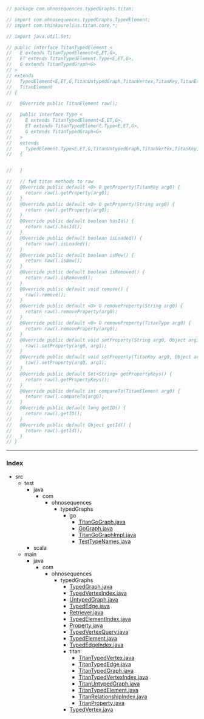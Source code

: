 
```java
// package com.ohnosequences.typedGraphs.titan;

// import com.ohnosequences.typedGraphs.TypedElement;
// import com.thinkaurelius.titan.core.*;

// import java.util.Set;

// public interface TitanTypedElement <
//   E extends TitanTypedElement<E,ET,G>, 
//   ET extends TitanTypedElement.Type<E,ET,G>,
//   G extends TitanTypedGraph<G>
// >
// extends
//   TypedElement<E,ET,G,TitanUntypedGraph,TitanVertex,TitanKey,TitanEdge,TitanLabel>,
//   TitanElement
// {

//   @Override public TitanElement raw();

//   public interface Type <
//     E extends TitanTypedElement<E,ET,G>,
//     ET extends TitanTypedElement.Type<E,ET,G>,
//     G extends TitanTypedGraph<G>
//   >
//   extends
//     TypedElement.Type<E,ET,G,TitanUntypedGraph,TitanVertex,TitanKey,TitanEdge,TitanLabel>
//   {


//   }

//   // fwd titan methods to raw
//   @Override public default <O> O getProperty(TitanKey arg0) { 
//     return raw().getProperty(arg0); 
//   }
//   @Override public default <O> O getProperty(String arg0) { 
//     return raw().getProperty(arg0); 
//   }
//   @Override public default boolean hasId() {  
//     return raw().hasId(); 
//   }
//   @Override public default boolean isLoaded() {   
//     return raw().isLoaded();  
//   }
//   @Override public default boolean isNew() {    
//     return raw().isNew(); 
//   }
//   @Override public default boolean isRemoved() {  
//     return raw().isRemoved(); 
//   }
//   @Override public default void remove() {  
//     raw().remove(); 
//   }
//   @Override public default <O> O removeProperty(String arg0) {  
//     return raw().removeProperty(arg0);  
//   }
//   @Override public default <O> O removeProperty(TitanType arg0) { 
//     return raw().removeProperty(arg0);
//   }
//   @Override public default void setProperty(String arg0, Object arg1) {   
//     raw().setProperty(arg0, arg1);  
//   }
//   @Override public default void setProperty(TitanKey arg0, Object arg1) { 
//     raw().setProperty(arg0, arg1);  
//   }
//   @Override public default Set<String> getPropertyKeys() {    
//     return raw().getPropertyKeys(); 
//   }
//   @Override public default int compareTo(TitanElement arg0) {  
//     return raw().compareTo(arg0); 
//   }
//   @Override public default long getID() { 
//     return raw().getID(); 
//   }
//   @Override public default Object getId() { 
//     return raw().getId();
//   }
// }
```


------

### Index

+ src
  + test
    + java
      + com
        + ohnosequences
          + typedGraphs
            + go
              + [TitanGoGraph.java][test/java/com/ohnosequences/typedGraphs/go/TitanGoGraph.java]
              + [GoGraph.java][test/java/com/ohnosequences/typedGraphs/go/GoGraph.java]
              + [TitanGoGraphImpl.java][test/java/com/ohnosequences/typedGraphs/go/TitanGoGraphImpl.java]
              + [TestTypeNames.java][test/java/com/ohnosequences/typedGraphs/go/TestTypeNames.java]
    + scala
  + main
    + java
      + com
        + ohnosequences
          + typedGraphs
            + [TypedGraph.java][main/java/com/ohnosequences/typedGraphs/TypedGraph.java]
            + [TypedVertexIndex.java][main/java/com/ohnosequences/typedGraphs/TypedVertexIndex.java]
            + [UntypedGraph.java][main/java/com/ohnosequences/typedGraphs/UntypedGraph.java]
            + [TypedEdge.java][main/java/com/ohnosequences/typedGraphs/TypedEdge.java]
            + [Retriever.java][main/java/com/ohnosequences/typedGraphs/Retriever.java]
            + [TypedElementIndex.java][main/java/com/ohnosequences/typedGraphs/TypedElementIndex.java]
            + [Property.java][main/java/com/ohnosequences/typedGraphs/Property.java]
            + [TypedVertexQuery.java][main/java/com/ohnosequences/typedGraphs/TypedVertexQuery.java]
            + [TypedElement.java][main/java/com/ohnosequences/typedGraphs/TypedElement.java]
            + [TypedEdgeIndex.java][main/java/com/ohnosequences/typedGraphs/TypedEdgeIndex.java]
            + titan
              + [TitanTypedVertex.java][main/java/com/ohnosequences/typedGraphs/titan/TitanTypedVertex.java]
              + [TitanTypedEdge.java][main/java/com/ohnosequences/typedGraphs/titan/TitanTypedEdge.java]
              + [TitanTypedGraph.java][main/java/com/ohnosequences/typedGraphs/titan/TitanTypedGraph.java]
              + [TitanTypedVertexIndex.java][main/java/com/ohnosequences/typedGraphs/titan/TitanTypedVertexIndex.java]
              + [TitanUntypedGraph.java][main/java/com/ohnosequences/typedGraphs/titan/TitanUntypedGraph.java]
              + [TitanTypedElement.java][main/java/com/ohnosequences/typedGraphs/titan/TitanTypedElement.java]
              + [TitanRelationshipIndex.java][main/java/com/ohnosequences/typedGraphs/titan/TitanRelationshipIndex.java]
              + [TitanProperty.java][main/java/com/ohnosequences/typedGraphs/titan/TitanProperty.java]
            + [TypedVertex.java][main/java/com/ohnosequences/typedGraphs/TypedVertex.java]

[test/java/com/ohnosequences/typedGraphs/go/TitanGoGraph.java]: ../../../../../../test/java/com/ohnosequences/typedGraphs/go/TitanGoGraph.java.md
[test/java/com/ohnosequences/typedGraphs/go/GoGraph.java]: ../../../../../../test/java/com/ohnosequences/typedGraphs/go/GoGraph.java.md
[test/java/com/ohnosequences/typedGraphs/go/TitanGoGraphImpl.java]: ../../../../../../test/java/com/ohnosequences/typedGraphs/go/TitanGoGraphImpl.java.md
[test/java/com/ohnosequences/typedGraphs/go/TestTypeNames.java]: ../../../../../../test/java/com/ohnosequences/typedGraphs/go/TestTypeNames.java.md
[main/java/com/ohnosequences/typedGraphs/TypedGraph.java]: ../TypedGraph.java.md
[main/java/com/ohnosequences/typedGraphs/TypedVertexIndex.java]: ../TypedVertexIndex.java.md
[main/java/com/ohnosequences/typedGraphs/UntypedGraph.java]: ../UntypedGraph.java.md
[main/java/com/ohnosequences/typedGraphs/TypedEdge.java]: ../TypedEdge.java.md
[main/java/com/ohnosequences/typedGraphs/Retriever.java]: ../Retriever.java.md
[main/java/com/ohnosequences/typedGraphs/TypedElementIndex.java]: ../TypedElementIndex.java.md
[main/java/com/ohnosequences/typedGraphs/Property.java]: ../Property.java.md
[main/java/com/ohnosequences/typedGraphs/TypedVertexQuery.java]: ../TypedVertexQuery.java.md
[main/java/com/ohnosequences/typedGraphs/TypedElement.java]: ../TypedElement.java.md
[main/java/com/ohnosequences/typedGraphs/TypedEdgeIndex.java]: ../TypedEdgeIndex.java.md
[main/java/com/ohnosequences/typedGraphs/titan/TitanTypedVertex.java]: TitanTypedVertex.java.md
[main/java/com/ohnosequences/typedGraphs/titan/TitanTypedEdge.java]: TitanTypedEdge.java.md
[main/java/com/ohnosequences/typedGraphs/titan/TitanTypedGraph.java]: TitanTypedGraph.java.md
[main/java/com/ohnosequences/typedGraphs/titan/TitanTypedVertexIndex.java]: TitanTypedVertexIndex.java.md
[main/java/com/ohnosequences/typedGraphs/titan/TitanUntypedGraph.java]: TitanUntypedGraph.java.md
[main/java/com/ohnosequences/typedGraphs/titan/TitanTypedElement.java]: TitanTypedElement.java.md
[main/java/com/ohnosequences/typedGraphs/titan/TitanRelationshipIndex.java]: TitanRelationshipIndex.java.md
[main/java/com/ohnosequences/typedGraphs/titan/TitanProperty.java]: TitanProperty.java.md
[main/java/com/ohnosequences/typedGraphs/TypedVertex.java]: ../TypedVertex.java.md